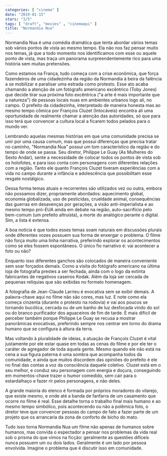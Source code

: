 ```yaml
---
categories: [ "cinema" ]
date: "2019-01-15"
stars: "3/5"
tags: [ "draft", "movies" , "cinemaqui" ]
title: "Normandia Nua"
---
```

Normandia Nua é uma comédia dramática que tenta abordar vários temas
sob vários pontos de vista ao mesmo tempo. Ela não nos faz pensar
muito nos temas, já que a todo momento nos identificamos com esse ou
aquele ponto de vista, mas traça um panorama surpreendentemente rico
para uma história sem muitas pretensões.

Como estamos na França, tudo começa com a crise econômica, que força
fazendeiros de uma cidadezinha da região da Normandia à beira da
falência a se mobilizar e paralisar uma estrada como protesto. Esse ato
acaba chamando a atenção de um fotógrafo americano excêntrico (Toby
Jones) que decide tirar sua próxima foto excêntrica ("a arte é mais
importante que a natureza") de pessoas locais nuas em ambientes urbanos
logo ali, no campo. O prefeito da cidadezinha, interpretado de maneira
honesta mas ao mesmo tempo cômica por François Cluzet (Intocáveis)
encontra ali uma oportunidade de realmente chamar a atenção das
autoridades, só que para isso terá que convencer a cultura local a
ficarem todos pelados para o mundo ver.

Lembrando aquelas mesmas histórias em que uma comunidade precisa se
unir por uma causa comum, mas que possui diferenças que precisa tratar
no caminho, "Normandia Nua" possui um tom característico da região e
do tempo de onde se passa. Seu diretor, Philippe Le Guay (As Mulheres do
Sexto Andar), sente a necessidade de colocar todos os pontos de vista sob
os holofotes, e para isso conta com personagens com diferentes relações
com a região. Tanto ele quanto François Cluzet tiveram experiências
com a vida no campo durante a infância e adolescência que possibilitam
esse resgate nostálgico.

Dessa forma temas atuais e recorrentes são utilizados vez ou outra,
embora não possamos dizer, propriamente abordados: aquecimento global,
economia globalizada, uso de pesticidas, crueldade animal, consequências
das guerras em desavenças por gerações, a visão anti-imperialista
e ao mesmo tempo pró-EUA ainda em debate na região, auto-sacrifício
pelo bem-comum (um prefeito altruísta), a morte do analógico perante
o digital. Sim, a lista é extensa.

A boa notícia é que todos esses temas soam naturais em discussões
plurais onde diferentes vozes possuem sua forma de enxergar o problema. O
filme não força muito uma linha narrativa, preferindo explorar os
acontecimentos como se eles fossem espontâneos. O único fio narrativo
é: vai acontecer a foto ou não?

Enquanto isso diferentes ganchos são colocados de maneira conveniente sem
soar forçados demais. Como a visita do fotógrafo americano na última
loja de fotografia prestes a ser fechada, ainda com o logo da extinta
fabricantes de negativos caseiros Kodak. Além da loja ser cercada de
pequenas relíquias que são exibidas no formato homenagem.

A fotografia de Jean-Claude Larrieu é evocativa sem se exibir demais. A
palavra-chave aqui no filme não são cores, mas luz. E note como ela
começa cinzenta (durante o protesto na rodovia) e vai aos poucos se
tornando bucólica, cercada ou de um banho de luz desfocada vindo do
sol ou do branco purificador dos aguaceiros de fim de tarde. É mais
difícil de perceber também porque Philippe Le Guay se recusa a mostrar
panorâmicas evocativas, preferindo sempre nos centrar em torno do drama
humano que se configura à altura da terra.

Mas voltando à pluralidade de ideias, a atuação de François Cluzet é
vital justamente por ele estar quase em todas as cenas do filme e por ele
ter o caráter de agregador de toda aquela gente. Mesmo quando ele não
está na cena a sua figura paterna é uma sombra que acompanha todos da
comunidade, e ainda que muitos discordem das opiniões do prefeito é
ele no final das contas a voz da consciência daquele coletivo. Cluzet
está em o seu melhor, e conduz seu personagem com energia e doçura,
conseguindo em momentos-chave trazer o humor comedido, sem cair para o
estardalhaço e fazer rir pelos personagens, e não deles.

A grande maioria do elenco é formada por próprios moradores do vilarejo,
que existe mesmo, e onde até a banda de fanfarra de um casamento que
ocorre no filme é real. Esse detalhe torna o trabalho final mais humano
e ao mesmo tempo simbólico, pois acontecendo ou não a polêmica foto,
o diretor teve que convencer pessoas do campo de fato a fazer parte de
um projeto que os arrancaria da zona de conforto de bicho do mato.

Tudo isso torna Normandia Nua um filme não apenas de humanos sobre
humanos, mas convida o espectador a pensar nos problemas da vida
real sob o prisma do que vimos na ficção: geralmente as questões
difíceis nunca possuem um ou dois lados. Geralmente é um lado por
pessoa envolvida. Imagine o problema que é discutir isso em comunidade.
